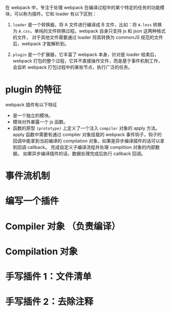 在 webpack 中，专注于处理 webpack 在编译过程中的某个特定的任务的功能模块，可以称为插件。它和 loader 有以下区别：

1. `loader` 是一个转换器，将 A 文件进行编译成 B 文件，比如：将 `A.less` 转换为 `A.css`，单纯的文件转换过程。webpack 自身只支持 js 和 json 这两种格式的文件，
    对于其他文件需要通过 loader 将其转换为 commonJS 规范的文件后，webpack 才能解析到。
    
2. `plugin` 是一个扩展器，它丰富了 webpack 本身，针对是 loader 结束后，webpack 打包的整个过程，它并不直接操作文件，而是基于事件机制工作，会监听 webpack 打包过程中的某些节点，执行广泛的任务。

# plugin 的特征
webpack 插件有以下特征

 - 是一个独立的模块。
 - 模块对外暴露一个 js 函数。
- 函数的原型 `(prototype)` 上定义了一个注入 `compiler` 对象的 apply 方法。
apply 函数中需要有通过 compiler 对象挂载的 webpack 事件钩子，钩子的回调中能拿到当前编译的 compilation 对象，如果是异步编译插件的话可以拿到回调 callback。
完成自定义子编译流程并处理 complition 对象的内部数据。
如果异步编译插件的话，数据处理完成后执行 callback 回调。

# 事件流机制
# 编写一个插件
# Compiler 对象 （负责编译）
# Compilation 对象
# 手写插件 1：文件清单
# 手写插件 2：去除注释
